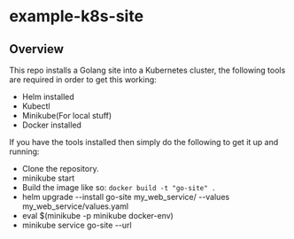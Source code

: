 # example-k8s-site

## Overview

This repo installs a Golang site into a Kubernetes cluster, the following tools are required in order to get this working:

- Helm installed
- Kubectl
- Minikube(For local stuff)
- Docker installed

If you have the tools installed then simply do the following to get it up and running:

- Clone the repository.
- minikube start
- Build the image like so:
    `docker build -t "go-site" .`
- helm upgrade --install go-site my\_web\_service/  --values my\_web\_service/values.yaml 
- eval $(minikube -p minikube docker-env) 
- minikube service go-site --url
